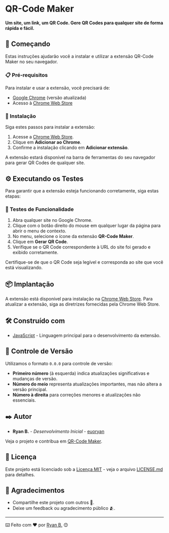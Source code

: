 # QR-Code Maker

**Um site, um link, um QR Code. Gere QR Codes para qualquer site de forma rápida e fácil.**

## 🚀 Começando

Estas instruções ajudarão você a instalar e utilizar a extensão QR-Code Maker no seu navegador.

### 📋 Pré-requisitos

Para instalar e usar a extensão, você precisará de:

- [Google Chrome](https://www.google.com/chrome/) (versão atualizada)
- Acesso à [Chrome Web Store](https://chromewebstore.google.com/detail/qr-code-maker/khmngihmndfhgchkpphhfdinpoafoipl?authuser=0&hl=pt-BR)

### 🔧 Instalação

Siga estes passos para instalar a extensão:

1. Acesse a [Chrome Web Store](https://chromewebstore.google.com/detail/qr-code-maker/khmngihmndfhgchkpphhfdinpoafoipl?authuser=0&hl=pt-BR).
2. Clique em **Adicionar ao Chrome**.
3. Confirme a instalação clicando em **Adicionar extensão**.

A extensão estará disponível na barra de ferramentas do seu navegador para gerar QR Codes de qualquer site.

## ⚙️ Executando os Testes

Para garantir que a extensão esteja funcionando corretamente, siga estas etapas:

### 🔩 Testes de Funcionalidade

1. Abra qualquer site no Google Chrome.
2. Clique com o botão direito do mouse em qualquer lugar da página para abrir o menu de contexto.
3. No menu, selecione o ícone da extensão **QR-Code Maker**.
4. Clique em **Gerar QR Code**.
5. Verifique se o QR Code correspondente à URL do site foi gerado e exibido corretamente.

Certifique-se de que o QR Code seja legível e corresponda ao site que você está visualizando.

## 📦 Implantação

A extensão está disponível para instalação na [Chrome Web Store](https://chromewebstore.google.com/detail/qr-code-maker/khmngihmndfhgchkpphhfdinpoafoipl?authuser=0&hl=pt-BR). Para atualizar a extensão, siga as diretrizes fornecidas pela Chrome Web Store.

## 🛠️ Construído com

* [JavaScript](https://developer.mozilla.org/pt-BR/docs/Web/JavaScript) - Linguagem principal para o desenvolvimento da extensão.

## 📌 Controle de Versão

Utilizamos o formato `0.0.0` para controle de versão:

- **Primeiro número** (à esquerda) indica atualizações significativas e mudanças de versão.
- **Número do meio** representa atualizações importantes, mas não altera a versão principal.
- **Número à direita** para correções menores e atualizações não essenciais.

## ✒️ Autor

* **Ryan B.** - *Desenvolvimento Inicial* - [euoryan](https://github.com/euoryan)

Veja o projeto e contribua em [QR-Code Maker](https://github.com/seuusuario/qr-code-maker/).

## 📄 Licença

Este projeto está licenciado sob a [Licença MIT](https://opensource.org/licenses/MIT) - veja o arquivo [LICENSE.md](https://github.com/seuusuario/qr-code-maker/licenca) para detalhes.

## 🎁 Agradecimentos

* Compartilhe este projeto com outros 📢.
* Deixe um feedback ou agradecimento público 🫂.

---
⌨️ Feito com ❤️ por [Ryan B.](https://github.com/euoryan) 😊
